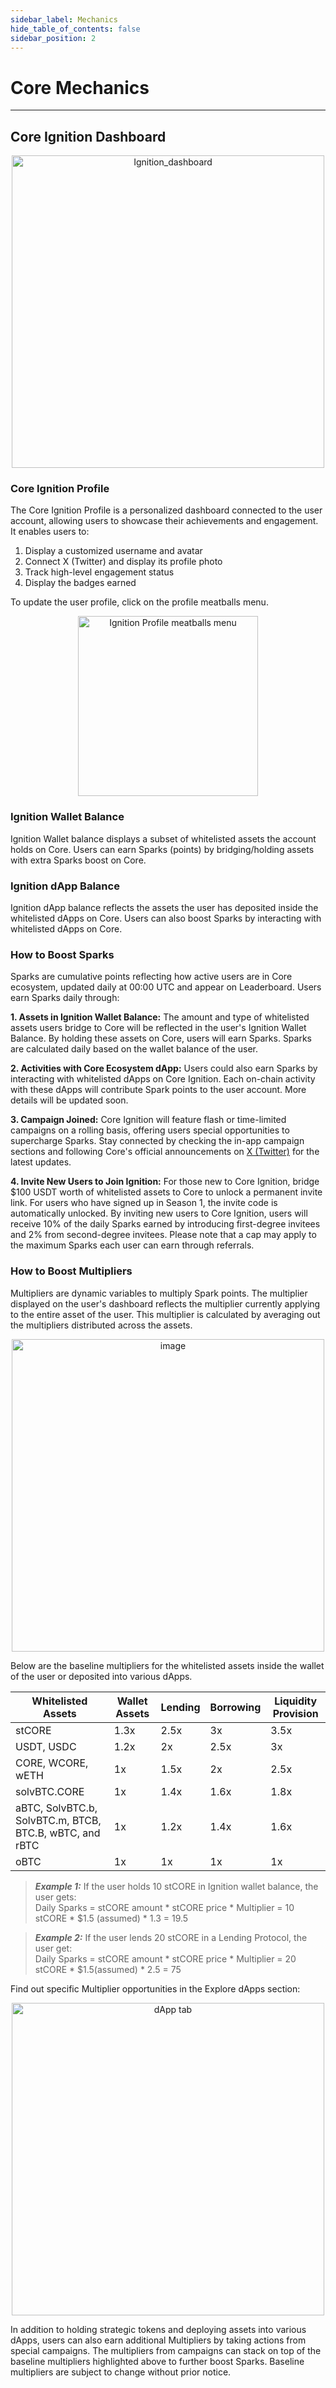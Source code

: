 ```yaml
---
sidebar_label: Mechanics
hide_table_of_contents: false
sidebar_position: 2
---
```


# Core Mechanics

---

## Core Ignition Dashboard

<p align="center">
  <img width="500" alt="Ignition_dashboard" src="https://github.com/user-attachments/assets/2cf8b2fa-89da-49f2-b9ac-982636095dfa"/>
</p>

### Core Ignition Profile

The Core Ignition Profile is a personalized dashboard connected to the user account, allowing users to showcase their achievements and engagement. It enables users to:

1. Display a customized username and avatar
2. Connect X (Twitter) and display its profile photo
3. Track high-level engagement status
4. Display the badges earned

To update the user profile, click on the profile meatballs menu.

<p align="center">
  <img width="288" alt="Ignition Profile meatballs menu" src="https://github.com/user-attachments/assets/d7523504-df48-4f39-93f3-94e472a03a9a"/>
</p>

### Ignition Wallet Balance

Ignition Wallet balance displays a subset of whitelisted assets the account holds on Core. Users can earn Sparks (points) by bridging/holding assets with extra Sparks boost on Core.

### Ignition dApp Balance

Ignition dApp balance reflects the assets the user has deposited inside the whitelisted dApps on Core. Users can also boost Sparks by interacting with whitelisted dApps on Core.

### How to Boost Sparks

Sparks are cumulative points reflecting how active users are in Core ecosystem, updated daily at 00:00 UTC and appear on Leaderboard. Users earn Sparks daily through:

**1. Assets in Ignition Wallet Balance:**
The amount and type of whitelisted assets users bridge to Core will be reflected in the user's Ignition Wallet Balance. By holding these assets on Core, users will earn Sparks. Sparks are calculated daily based on the wallet balance of the user.

**2. Activities with Core Ecosystem dApp:**
Users could also earn Sparks by interacting with whitelisted dApps on Core Ignition. Each on-chain activity with these dApps will contribute Spark points to the user account. More details will be updated soon.

**3. Campaign Joined:**
Core Ignition will feature flash or time-limited campaigns on a rolling basis, offering users special opportunities to supercharge Sparks. Stay connected by checking the in-app campaign sections and following Core's official announcements on [X (Twitter)](https://x.com/Coredao_Org) for the latest updates.

**4. Invite New Users to Join Ignition:**
For those new to Core Ignition, bridge $100 USDT worth of whitelisted assets to Core to unlock a permanent invite link. For users who have signed up in Season 1, the invite code is automatically unlocked. By inviting new users to Core Ignition, users will receive 10% of the daily Sparks earned by introducing first-degree invitees and 2% from second-degree invitees. Please note that a cap may apply to the maximum Sparks each user can earn through referrals.

### How to Boost Multipliers

Multipliers are dynamic variables to multiply Spark points. The multiplier displayed on the user's dashboard reflects the multiplier currently applying to the entire asset of the user. This multiplier is calculated by averaging out the multipliers distributed across the assets.

<p align="center">
  <img width="500" alt="image" src="https://github.com/user-attachments/assets/4f7ceee6-6a93-4cce-a382-5e6002ce2819"/>
</p>

Below are the baseline multipliers for the whitelisted assets inside the wallet of the user or deposited into various dApps.

| Whitelisted Assets                                                                                      | Wallet Assets        | Lending              | Borrowing            | Liquidity Provision  |
| ------------------------------------------------------------------------------------------------------- | -------------------- | -------------------- | -------------------- | -------------------- |
| stCORE                                                                                                  | 1.3x | 2.5x | 3x                   | 3.5x |
| USDT, USDC                                                                                              | 1.2x | 2x                   | 2.5x | 3x                   |
| CORE, WCORE, wETH                                                                                       | 1x                   | 1.5x | 2x                   | 2.5x |
| solvBTC.CORE                                                                            | 1x                   | 1.4x | 1.6x | 1.8x |
| aBTC, SolvBTC.b, SolvBTC.m, BTCB, BTC.B, wBTC, and rBTC | 1x                   | 1.2x | 1.4x | 1.6x |
| oBTC                                                                                                    | 1x                   | 1x                   | 1x                   | 1x                   |

> _**Example 1:**_
> If the user holds 10 stCORE in Ignition wallet balance, the user gets:\
> Daily Sparks = stCORE amount \* stCORE price \* Multiplier = 10 stCORE \* $1.5 (assumed) \* 1.3 = 19.5

> _**Example 2:**_
> If the user lends 20 stCORE in a Lending Protocol, the user get:\
> Daily Sparks = stCORE amount \* stCORE price \* Multiplier = 20 stCORE \* $1.5(assumed) \* 2.5 = 75

Find out specific Multiplier opportunities in the Explore dApps section:

<p align="center">
  <img width="500" alt="dApp tab" src="https://github.com/user-attachments/assets/a2067f6d-0202-474f-8acb-c9cd2d4007e9"/>
</p>

In addition to holding strategic tokens and deploying assets into various dApps, users can also earn additional Multipliers by taking actions from special campaigns. The multipliers from campaigns can stack on top of the baseline multipliers highlighted above to further boost Sparks. Baseline multipliers are subject to change without prior notice.

